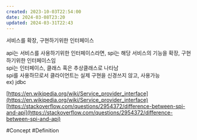 ```yaml
---
created: 2023-10-03T22:54:00
date: 2024-03-08T23:20
updated: 2024-03-31T22:43
---
```

서비스를 확장, 구현하기위한 인터페이스

api는 서비스를 사용하기위한 인터페이스라면, spi는 해당 서비스의 기능을 확장, 구현하기위한 인터페이스임  
spi는 인터페이스, 클래스 혹은 추상클래스로 나타남  
spi를 사용하므로서 클라이언트는 실제 구현을 신경쓰지 않고, 사용가능  
ex) jdbc

[https://en.wikipedia.org/wiki/Service_provider_interface](https://en.wikipedia.org/wiki/Service_provider_interface)  
[https://stackoverflow.com/questions/2954372/difference-between-spi-and-api](https://stackoverflow.com/questions/2954372/difference-between-spi-and-api)

#Concept 
#Definition 